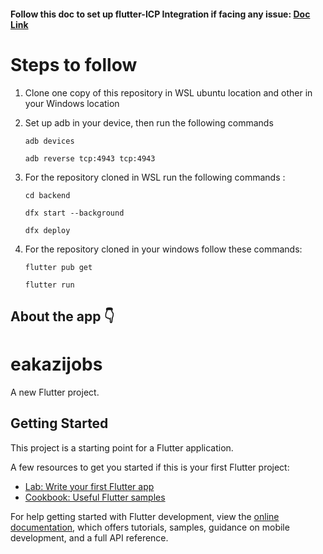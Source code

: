 #### Follow this doc to set up flutter-ICP Integration if facing any issue: [Doc Link](https://docs.google.com/document/d/16VyvNnHc3Oh3in9qiF9vf3A0JQ8vGGryaR9VLn5w3h0/edit?addon_store#heading=h.vxd0ze3k3zsm)

# Steps to follow

1. Clone one copy of this repository in WSL ubuntu location and other in your Windows location

2. Set up adb in your device, then run the following commands

    `adb devices`

    `adb reverse tcp:4943 tcp:4943`

3. For the repository cloned in WSL run the following commands :

    `cd backend`

    `dfx start --background`

    `dfx deploy`

4. For the repository cloned in your windows follow these commands:

   `flutter pub get`

   `flutter run`

## About the app 👇

# eakazijobs

A new Flutter project.

## Getting Started

This project is a starting point for a Flutter application.

A few resources to get you started if this is your first Flutter project:

- [Lab: Write your first Flutter app](https://docs.flutter.dev/get-started/codelab)
- [Cookbook: Useful Flutter samples](https://docs.flutter.dev/cookbook)

For help getting started with Flutter development, view the
[online documentation](https://docs.flutter.dev/), which offers tutorials,
samples, guidance on mobile development, and a full API reference.
